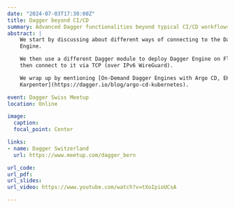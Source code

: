 ```yaml
---
date: "2024-07-03T17:30:00Z"
title: Dagger beyond CI/CD
summary: Advanced Dagger functionalities beyond typical CI/CD workflows
abstract: |
    We start by discussing about different ways of connecting to the Dagger
    Engine.

    We then use a different Dagger module to deploy Dagger Engine on Fly.io and
    then connect to it via TCP (over IPv6 WireGuard).

    We wrap up by mentioning [On-Demand Dagger Engines with Argo CD, EKS and
    Karpenter](https://dagger.io/blog/argo-cd-kubernetes).

event: Dagger Swiss Meetup
location: Online

image:
  caption:
  focal_point: Center

links:
- name: Dagger Switzerland
  url: https://www.meetup.com/dagger_bern

url_code:
url_pdf:
url_slides:
url_video: https://www.youtube.com/watch?v=tXoIpioUCsA

---
```

